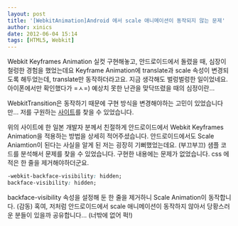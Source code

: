 ```yaml
---
layout: post
title: '[WebkitAnimation]Android 에서 scale 애니메이션이 동작되지 않는 문제'
author: xinics
date: 2012-06-04 15:14
tags: [HTML5, Webkit]
---
```


Webkit Keyframes Animation 실컷 구현해놓고, 안드로이드에서 돌렸을 때,
심장이 철렁한 경험을 했었는데요
Keyframe Animation에 translate과 scale 속성이 변경되도록 해두었는데, translate만 동작하더라고요.
지금 생각해도 벌렁벌렁한 일이었네요. 아이폰에서만 확인했다가 =ㅅ=) 예상치 못한 난관을 맞닥뜨렸을 때의 심정이란...

WebkitTransition은 동작하기 때문에 구현 방식을 변경해야하는 고민이 있었습니다만...
저를 구원하는 [사이트](http://blog.webcreativepark.net/2012/02/12-141313.html)를 찾을 수 있었습니다.

위의 사이트에 한 일본 개발자 분께서 친절하게 안드로이드에서 Webkit Keyframes Animation을 적용하는 방법을 상세히 적어주셨습니다. 안드로이드에서도 Scale Aniamtion이 된다는 사실을 알게 된 저는 굉장히 기뻐했었는데요. (부끄부끄) 샘플 코드를 분석해서 문제를 찾을 수 있었습니다.
구현한 내용에는 문제가 없었습니다. css 에 적은 한 줄을 제거해야하더군요.

```css
-webkit-backface-visibility: hidden;
backface-visibility: hidden;
```

backface-visibility 속성을 설정해 둔 한 줄을 제거하니 Scale Animation이 동작합니다. (감동)
혹여, 저처럼 안드로이드에서 scale 애니메이션이 동작하지 않아서 당황스러운 분들이 있을까 공유합니다...
(너밖에 없어 퍽!)

